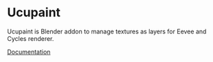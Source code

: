 # Ucupaint
Ucupaint is Blender addon to manage textures as layers for Eevee and Cycles renderer.

[Documentation](https://ucupaint-docs.netlify.app/)
